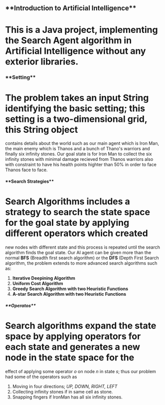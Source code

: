 <h2> **Introduction to Artificial Intelligence** </h2>

# This is a Java project, implementing the Search Agent algorithm in Artificial Intelligence without any exterior libraries.

<h3> **Setting** </h3>

# The problem takes an input String identifying the basic setting; this setting is a two-dimensional grid, this String object
contains details about the world such as our main agent which is Iron Man, the main enemy which is Thanos and a bunch of Thano's
warriors and finally six infinity stones. Our goal state is for Iron Man to collect the six infinity stones with minimal damage recieved
from Thanos warriors also with constraint to have his health points highter than 50% in order to face Thanos face to face.

<h4> **Search Strategies** </h4>

# Search Algorithms includes a strategy to search the state space for the goal state by applying different operators which created
new nodes with different state and this process is repeated until the search algorithm finds the goal state. Our AI agent can be given
more than the normal **BFS** (Breadth first search algorithm) or the **DFS** (Depth First Search algorithm, the problem extends to more
advanced search algorithms such as: 

  1) **Iterative Deepining Algorithm**
  2) **Uniform Cost Algorithm**
  3) **Greedy Search Algorithm with two Heuristic Functions**
  4) **A-star Search Algorithm with two Heuristic Functions**
  
 
<h5> **Operatos** </h5>

# Search algorithms expand the state space by applying operators for each state and generates a new node in the state space for the
effect of applying some operator *o* on node *n* in state *s*; thus our problem had some of the operators such as

  1) Moving in four directions; *UP, DOWN, RIGHT, LEFT*
  2) Collecting infinity stones if in same cell as stone.
  3) Snapping fingers if IronMan has all six infinity stones.
